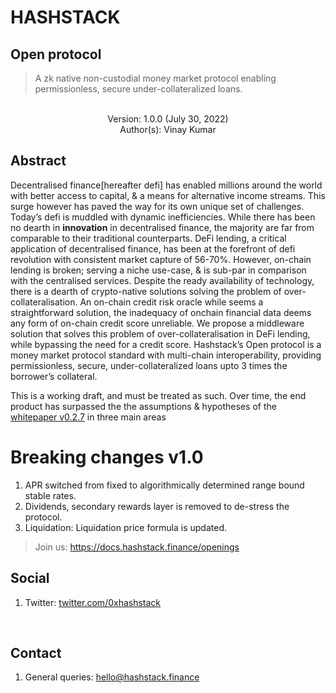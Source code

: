 # HASHSTACK 

## Open protocol
> A zk native non-custodial money market protocol enabling permissionless, secure under-collateralized loans.

<br>

<center> 
Version: 1.0.0 (July 30, 2022)
<br>
Author(s): Vinay Kumar 
</center> 


## Abstract
Decentralised finance[hereafter defi] has enabled millions around the world with better access to capital, & a means for alternative income streams. This surge however has paved the way for its own unique set of challenges. Today’s defi is muddled with dynamic inefficiencies. While there has been no dearth in **innovation** in decentralised finance, the majority are far from comparable to their traditional counterparts.
DeFi lending, a critical application of decentralised finance, has been at the forefront of defi revolution with consistent market capture of 56-70%. However, on-chain lending is broken; serving a niche use-case, & is sub-par in comparison with the centralised services. Despite the ready availability of technology, there is a dearth of crypto-native solutions solving the problem of over-collateralisation. An on-chain credit risk oracle while seems a straightforward solution, the inadequacy of onchain financial data deems any form of on-chain credit score unreliable. We propose a middleware solution that solves this problem of over-collateralisation in DeFi lending, while bypassing the need for a credit score. Hashstack’s Open protocol is a money market protocol standard with multi-chain interoperability, providing permissionless, secure, under-collateralized loans upto  3 times the borrower’s collateral.
</br>


This is a working draft, and must be treated as such. Over time, the end product has surpassed the the assumptions & hypotheses of the [whitepaper v0.2.7](../Open%20protocol/v0.2/Open%20protocol%20v0.2.7.pdf) in three main areas

#
# Breaking changes v1.0
1. APR switched from fixed to algorithmically determined range bound stable rates.
2. Dividends, secondary rewards layer is removed to de-stress the protocol.
3. Liquidation: Liquidation price formula is updated.

> Join us: https://docs.hashstack.finance/openings
## Social

1. Twitter: [twitter.com/0xhashstack](twitter.com/0xhashstack)

<br />

## Contact

1. General queries: [hello@hashstack.finance](hello@hashstack.finance)
